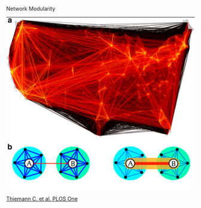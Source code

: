 Network Modularity

<img src="img/simulated_annealing.png" class="slide_img" />

<a class="reference" target="_blank" href="http://journals.plos.org/plosone/article?id=10.1371/journal.pone.0015422">Thiemann C. et al. PLOS One</a>
